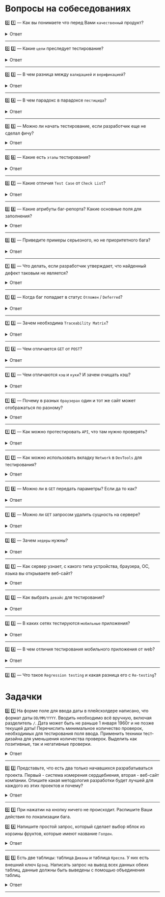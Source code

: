 # Вопросы на собеседованиях

0️⃣ 1️⃣ — Как вы понимаете что перед Вами `качественный` продукт?

<details>
  <summary>Ответ</summary>
<p>

  Кто ответит?

</p>
</details>
<hr>

0️⃣ 2️⃣ — Какие `цели` преследует тестирование?

<details>
  <summary>Ответ</summary>
<p>

  Кто ответит?

</p>
</details>
<hr>

0️⃣ 3️⃣ — В чем разница между `валидацией` и `верификацией`?

<details>
  <summary>Ответ</summary>
<p>

  Кто ответит?

</p>
</details>
<hr>

0️⃣ 4️⃣ — В чем парадокс в парадоксе `пестицида`?

<details>
  <summary>Ответ</summary>
<p>

  Кто ответит?

</p>
</details>
<hr>

0️⃣ 5️⃣ — Можно ли начать тестирование, если разработчик еще не сделал фичу?

<details>
  <summary>Ответ</summary>
<p>

  Кто ответит?

</p>
</details>
<hr>

0️⃣ 6️⃣ — Какие есть `этапы` тестирования?

<details>
  <summary>Ответ</summary>
<p>

  Кто ответит?

</p>
</details>
<hr>

0️⃣ 7️⃣ — Какие отличия `Test Case` от `Check List`?

<details>
  <summary>Ответ</summary>
<p>

  Кто ответит?

</p>
</details>
<hr>

0️⃣ 8️⃣ — Какие атрибуты баг-репорта? Какие основные поля для заполнения?

<details>
  <summary>Ответ</summary>
<p>

  Кто ответит?

</p>
</details>
<hr>

0️⃣ 9️⃣ — Приведите примеры серьезного, но не приоритетного бага?

<details>
  <summary>Ответ</summary>
<p>

  Кто ответит?

</p>
</details>
<hr>

1️⃣ 0️⃣ — Что делать, если разработчик утверждает, что найденный дефект таковым не является?

<details>
  <summary>Ответ</summary>
<p>

  Кто ответит?

</p>
</details>
<hr>

1️⃣ 2️⃣ — Когда баг попадает в статус `Отложен` / `Deferred`?

<details>
  <summary>Ответ</summary>
<p>

  Кто ответит?

</p>
</details>
<hr>

1️⃣ 3️⃣ — Зачем необходима `Traceability Matrix`?

<details>
  <summary>Ответ</summary>
<p>

  Кто ответит?

</p>
</details>
<hr>

1️⃣ 4️⃣ — Чем отличается `GET` от `POST`?

<details>
  <summary>Ответ</summary>
<p>

  Кто ответит?

</p>
</details>
<hr>

1️⃣ 5️⃣ — Чем отличаются `кэш` и `куки`? И зачем очищать кэш?

<details>
  <summary>Ответ</summary>
<p>

  Кто ответит?

</p>
</details>
<hr>

1️⃣ 6️⃣ — Почему в разных `браузерах` один и тот же сайт может отображаться по разному?

<details>
  <summary>Ответ</summary>
<p>

  Кто ответит?

</p>
</details>
<hr>

1️⃣ 7️⃣ — Как можно протестировать `API`, что там нужно проверять?

<details>
  <summary>Ответ</summary>
<p>

  Кто ответит?

</p>
</details>
<hr>

1️⃣ 7️⃣ — Как можно использовать вкладку `Network` в `DevTools` для тестирования?

<details>
  <summary>Ответ</summary>
<p>

  Кто ответит?

</p>
</details>
<hr>

1️⃣ 8️⃣ — Можно ли в `GET` передать параметры? Если да то как?

<details>
  <summary>Ответ</summary>
<p>

  Кто ответит?

</p>
</details>
<hr>

1️⃣ 9️⃣ — Можно ли `GET` запросом удалить сущность на сервере?

<details>
  <summary>Ответ</summary>
<p>

  Кто ответит?

</p>
</details>
<hr>

2️⃣ 0️⃣ — Зачем `хедеры` нужны?

<details>
  <summary>Ответ</summary>
<p>

  Кто ответит?

</p>
</details>
<hr>

2️⃣ 1️⃣ — Как сервер узнает, с какого типа устройства, браузера, ОС, языка вы открываете веб-сайт?

<details>
  <summary>Ответ</summary>
<p>

  Кто ответит?

</p>
</details>
<hr>

2️⃣ 2️⃣ — Как выбрать `девайс` для тестирования?

<details>
  <summary>Ответ</summary>
<p>

  Кто ответит?

</p>
</details>
<hr>

2️⃣ 3️⃣ — В каких сетях тестируются `мобильные` приложения?

<details>
  <summary>Ответ</summary>
<p>

  Кто ответит?

</p>
</details>
<hr>

2️⃣ 4️⃣ — В чем отличия тестирования мобильного приложения от web?

<details>
  <summary>Ответ</summary>
<p>

  Кто ответит?

</p>
</details>
<hr>

2️⃣ 5️⃣ — Что такое `Regression testing` и какая разница его с `Re-testing`?


# Задачки

0️⃣ 1️⃣ Hа форме поле для ввода даты в плейсхолдере написано, что формат даты `DD/MM/YYYY`. Вводить необходимо всё вручную, включая разделитель `/`. Дата может быть не раньше 1 января 1960г и не позже текущей даты! Перечислить минимальное количество проверок, необходимых для тестирования поля ввода. Применить техники тест-дизайна для уменьшения количества проверок. Выделить как позитивные, так и негативные проверки.

<details>
  <summary>Ответ</summary>
<p>

  Кто ответит?

</p>
</details>
<hr>

0️⃣ 2️⃣ Представьте, что есть два только начавшихся разрабатываться проекта. Первый - система измерения сердцебиения, вторая - веб-сайт компании. Опишите какая методология разработки будет лучшей для каждого из этих проектов и почему?

<details>
  <summary>Ответ</summary>
<p>

  Кто ответит?

</p>
</details>
<hr>

0️⃣ 3️⃣ При нажатии на кнопку ничего не происходит. Распишите Ваши действия по локализации бага.

0️⃣ 4️⃣ Напишите простой запрос, который сделает выбор яблок из корзины фруктов, которые имеют название `Голден`.

<details>
  <summary>Ответ</summary>
<p>

  Кто ответит?

</p>
</details>
<hr>

0️⃣ 5️⃣ Есть две таблицы: таблица `Диваны` и таблица `Кресла`. У них есть внешний ключ `Брэнд`. Написать запрос на вывод всех данных обеих таблиц, данные должны быть выведены с помощью объединения таблиц.

<details>
  <summary>Ответ</summary>
<p>

  Кто ответит?

</p>
</details>
<hr>